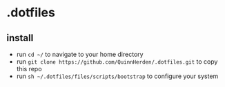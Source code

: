 # .dotfiles

## install

- run `cd ~/` to navigate to your home directory
- run `git clone https://github.com/QuinnHerden/.dotfiles.git` to copy this repo
- run `sh ~/.dotfiles/files/scripts/bootstrap` to configure your system
